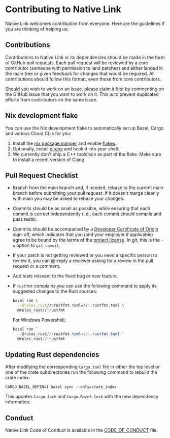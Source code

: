 # Contributing to Native Link

Native Link welcomes contribution from everyone. Here are the guidelines if you
are thinking of helping us:

## Contributions

Contributions to Native Link or its dependencies should be made in the form of
GitHub pull requests. Each pull request will be reviewed by a core contributor
(someone with permission to land patches) and either landed in the main tree or
given feedback for changes that would be required. All contributions should
follow this format, even those from core contributors.

Should you wish to work on an issue, please claim it first by commenting on
the GitHub issue that you want to work on it. This is to prevent duplicated
efforts from contributors on the same issue.

## Nix development flake

You can use the Nix development flake to automatically set up Bazel, Cargo and
various Cloud CLIs for you:

1. Install the [nix package manger](https://nixos.org/download.html) and enable
   [flakes](https://nixos.wiki/wiki/Flakes).
2. Optionally, install [direnv](https://direnv.net/docs/installation.html) and
   hook it into your shell.
3. We currently don't ship a C++ toolchain as part of the flake. Make sure to
   install a recent version of Clang.

## Pull Request Checklist

- Branch from the main branch and, if needed, rebase to the current main
  branch before submitting your pull request. If it doesn't merge cleanly with
  main you may be asked to rebase your changes.

- Commits should be as small as possible, while ensuring that each commit is
  correct independently (i.e., each commit should compile and pass tests).

- Commits should be accompanied by a [Developer Certificate of Origin](http://developercertificate.org)
  sign-off, which indicates that you (and your employer if applicable) agree to
  be bound by the terms of the [project license](LICENSE). In git, this is the
  `-s` option to `git commit`.

- If your patch is not getting reviewed or you need a specific person to review
  it, you can @-reply a reviewer asking for a review in the pull request or a
  comment.

- Add tests relevant to the fixed bug or new feature.

- If `rustfmt` complains you can use the following command to apply its
  suggested changes to the Rust sources:

  ```bash
  bazel run \
    --@rules_rust//:rustfmt.toml=//:.rustfmt.toml \
    @rules_rust//:rustfmt
  ```

  For Windows Powershell;

  ```powershell
  bazel run `
    --@rules_rust//:rustfmt.toml=//:.rustfmt.toml `
    @rules_rust//:rustfmt
  ```

## Updating Rust dependencies

After modifying the corresponding `Cargo.toml` file in either the top level or
one of the crate subdirectories run the following command to rebuild the crate
index:

```
CARGO_BAZEL_REPIN=1 bazel sync --only=crate_index
```

This updates `Cargo.lock` and `Cargo.Bazel.lock` with the new dependency
information.

## Conduct

Native Link Code of Conduct is available in the
[CODE_OF_CONDUCT](CODE_OF_CONDUCT.md) file.
